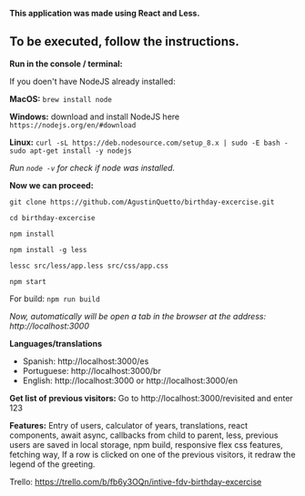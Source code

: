 **This application was made using React and Less.**

## To be executed, follow the instructions.

**Run in the console / terminal:**

If you doen't have NodeJS already installed:

**MacOS:** `brew install node`

**Windows:** download and install NodeJS here `https://nodejs.org/en/#download`

**Linux:** `curl -sL https://deb.nodesource.com/setup_8.x | sudo -E bash - sudo apt-get install -y nodejs`

*Run `node -v` for check if node was installed.*

**Now we can proceed:**

`git clone https://github.com/AgustinQuetto/birthday-excercise.git`

`cd birthday-excercise`

`npm install`

`npm install -g less`

`lessc src/less/app.less src/css/app.css`

`npm start`

For build: `npm run build`

*Now, automatically will be open a tab in the browser at the address: http://localhost:3000*

**Languages/translations**

 - Spanish: http://localhost:3000/es
 - Portuguese: http://localhost:3000/br
 - English: http://localhost:3000 or http://localhost:3000/en

**Get list of previous visitors:**
Go to http://localhost:3000/revisited and enter 123

**Features:**
Entry of users, calculator of years, translations, react components, await async, callbacks from child to parent, less, previous users are saved in local storage, npm build, responsive flex css features, fetching way, If a row is clicked on one of the previous visitors, it redraw the legend of the greeting.



Trello: https://trello.com/b/fb6y3OQn/intive-fdv-birthday-excercise